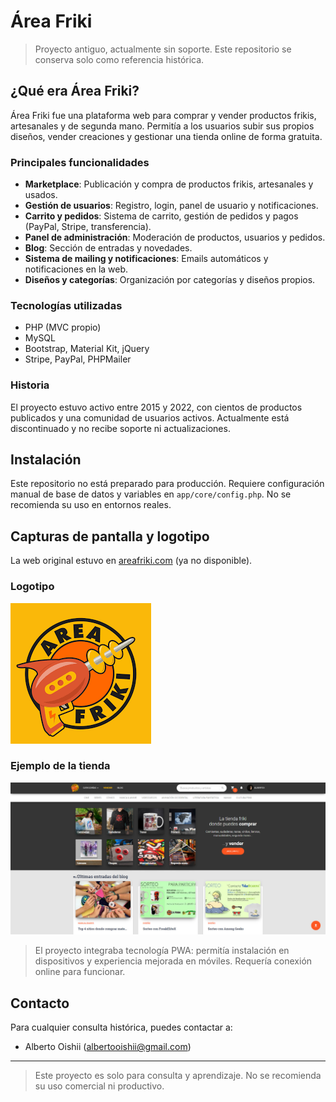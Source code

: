 # Área Friki

> Proyecto antiguo, actualmente sin soporte. Este repositorio se conserva solo como referencia histórica.

## ¿Qué era Área Friki?

Área Friki fue una plataforma web para comprar y vender productos frikis, artesanales y de segunda mano. Permitía a los usuarios subir sus propios diseños, vender creaciones y gestionar una tienda online de forma gratuita.

### Principales funcionalidades
- **Marketplace**: Publicación y compra de productos frikis, artesanales y usados.
- **Gestión de usuarios**: Registro, login, panel de usuario y notificaciones.
- **Carrito y pedidos**: Sistema de carrito, gestión de pedidos y pagos (PayPal, Stripe, transferencia).
- **Panel de administración**: Moderación de productos, usuarios y pedidos.
- **Blog**: Sección de entradas y novedades.
- **Sistema de mailing y notificaciones**: Emails automáticos y notificaciones en la web.
- **Diseños y categorías**: Organización por categorías y diseños propios.

### Tecnologías utilizadas
- PHP (MVC propio)
- MySQL
- Bootstrap, Material Kit, jQuery
- Stripe, PayPal, PHPMailer

### Historia
El proyecto estuvo activo entre 2015 y 2022, con cientos de productos publicados y una comunidad de usuarios activos. Actualmente está discontinuado y no recibe soporte ni actualizaciones.

## Instalación
Este repositorio no está preparado para producción. Requiere configuración manual de base de datos y variables en `app/core/config.php`. No se recomienda su uso en entornos reales.

## Capturas de pantalla y logotipo

La web original estuvo en [areafriki.com](https://areafriki.com) (ya no disponible).

### Logotipo
![Logotipo Área Friki](assets/logo.png)

### Ejemplo de la tienda
![Tienda principal](assets/captura-tienda.jpg)

> El proyecto integraba tecnología PWA: permitía instalación en dispositivos y experiencia mejorada en móviles. Requería conexión online para funcionar.

## Contacto
Para cualquier consulta histórica, puedes contactar a:
- Alberto Oishii (albertooishii@gmail.com)

---

> Este proyecto es solo para consulta y aprendizaje. No se recomienda su uso comercial ni productivo.
